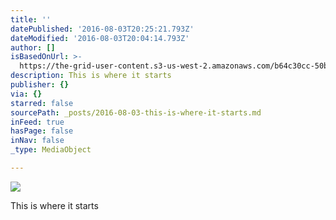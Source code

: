 ```yaml
---
title: ''
datePublished: '2016-08-03T20:25:21.793Z'
dateModified: '2016-08-03T20:04:14.793Z'
author: []
isBasedOnUrl: >-
  https://the-grid-user-content.s3-us-west-2.amazonaws.com/b64c30cc-50b7-4da5-8f92-f0e7c3771423.jpg
description: This is where it starts
publisher: {}
via: {}
starred: false
sourcePath: _posts/2016-08-03-this-is-where-it-starts.md
inFeed: true
hasPage: false
inNav: false
_type: MediaObject

---
```

![](https://the-grid-user-content.s3-us-west-2.amazonaws.com/b64c30cc-50b7-4da5-8f92-f0e7c3771423.jpg)

This is where it starts